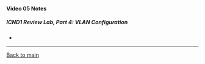 #### Video 05 Notes

##### ICND1 Review Lab, Part 4: VLAN Configuration
- 

---

[Back to main](https://github.com/rot0xd/CBTNuggets/blob/master/CCNA/ICND-2/README.md)

